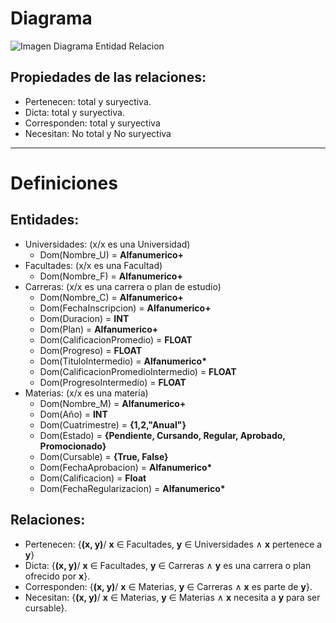 # Diagrama

![Imagen Diagrama Entidad Relacion](/Documentation/🇪🇸ES/Planificacion_Base_de_Datos/Imagenes/Note%207%20Jul%202024.png)

## Propiedades de las relaciones:
- Pertenecen: total y suryectiva.
- Dicta: total y suryectiva.
- Corresponden: total y suryectiva
- Necesitan: No total y No suryectiva
----------------------------------------------------------------------------------------------
# Definiciones
## Entidades:
- Universidades: (x/x es una Universidad)
    - Dom(Nombre_U) = **Alfanumerico+**
- Facultades: (x/x es una Facultad)
    - Dom(Nombre_F) = **Alfanumerico+**
- Carreras: (x/x es una carrera o plan de estudio)
    - Dom(Nombre_C) = **Alfanumerico+**
    - Dom(FechaInscripcion) = **Alfanumerico+**
    - Dom(Duracion) = **INT**
    - Dom(Plan) = **Alfanumerico+**
    - Dom(CalificacionPromedio) = **FLOAT**
    - Dom(Progreso) = **FLOAT**
    - Dom(TituloIntermedio) = **Alfanumerico\***
    - Dom(CalificacionPromedioIntermedio) = **FLOAT**
    - Dom(ProgresoIntermedio) = **FLOAT**
- Materias: (x/x es una materia)
    - Dom(Nombre_M) = **Alfanumerico+**
    - Dom(Año) = **INT**
    - Dom(Cuatrimestre) = **{1,2,"Anual"}**
    - Dom(Estado) = **{Pendiente, Cursando, Regular, Aprobado, Promocionado}**
    - Dom(Cursable) = **{True, False}**
    - Dom(FechaAprobacion) = **Alfanumerico\***
    - Dom(Calificacion) = **Float**
    - Dom(FechaRegularizacion) = **Alfanumerico\***
## Relaciones:
- Pertenecen: {**(x, y)**/ **x** ∈ Facultades, **y** ∈ Universidades ∧ **x** pertenece a **y**}
- Dicta: {**(x, y)**/ **x** ∈ Facultades, **y** ∈ Carreras ∧ **y** es una carrera o plan ofrecido por **x**}.
- Corresponden: {**(x, y)**/ **x** ∈ Materias, **y** ∈ Carreras ∧ **x** es parte de **y**}.
- Necesitan: {**(x, y)**/ **x** ∈ Materias, **y** ∈ Materias ∧ **x** necesita a **y** para ser cursable}.

